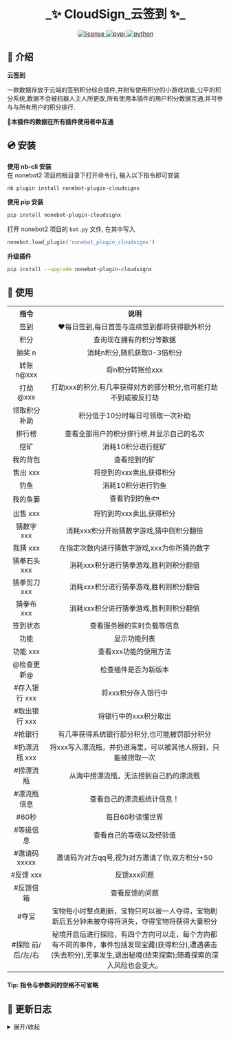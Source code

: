 
<h1 align="center">_✨ CloudSign_云签到 ✨_</h1>
<p align="center">
<a href="./LICENSE">
    <img src="https://img.shields.io/github/license/Monarchdos/nonebot_plugin_cloudsign.svg" alt="license">
</a>
<a href="https://pypi.python.org/pypi/nonebot_plugin_cloudsignx">
    <img src="https://img.shields.io/pypi/v/nonebot_plugin_cloudsignx.svg" alt="pypi">
</a>
<a href="https://www.python.org">
    <img src="https://img.shields.io/badge/python-3.8+-blue.svg" alt="python">
</a>
</p>


## 📖 介绍

**云签到**  

一款数据存放于云端的签到积分综合插件,并附有使用积分的小游戏功能,公平的积分系统,数据不会被机器人主人所更改,所有使用本插件的用户积分数据互通,并可参与与所有用户的积分排行.


🎇**本插件的数据在所有插件使用者中互通**

## 💿 安装

**使用 nb-cli 安装**  
在 nonebot2 项目的根目录下打开命令行, 输入以下指令即可安装  

```bash
nb plugin install nonebot-plugin-cloudsignx
```

**使用 pip 安装**  
```bash
pip install nonebot-plugin-cloudsignx
```

打开 nonebot2 项目的 `bot.py` 文件, 在其中写入
```python
nonebot.load_plugin('nonebot_plugin_cloudsignx')
```

**升级插件**  
```bash
pip install --upgrade nonebot-plugin-cloudsignx
```

## 🎉 使用

<table> 
  <tr align="center">
    <th> 指令 </th>
    <th> 说明 </th>
  </tr>
  <tr align="center">
    <td> 签到 </td>
    <td> ♥每日签到,每日首签与连续签到都将获得额外积分 </td>
  </tr>
  <tr align="center">
    <td> 积分</td>
    <td> 查询现在拥有的积分等数据 </td>
  </tr>
  <tr align="center">
    <td> 抽奖 n</td>
    <td> 消耗n积分,随机获取0-3倍积分 </td>
  </tr>
  <tr align="center">
    <td> 转账 n@xxx </td>
    <td> 将n积分转账给xxx </td>
  </tr>
    <tr align="center">
    <td> 打劫@xxx </td>
    <td> 打劫xxx的积分,有几率获得对方的部分积分,也可能打劫不到或被反打劫 </td>
  </tr>
    <tr align="center">
    <td> 领取积分补助 </td>
    <td> 积分低于10分时每日可领取一次补助 </td>
  </tr>
    </tr>
    <tr align="center">
    <td> 排行榜 </td>
    <td> 查看全部用户的积分排行榜,并显示自己的名次 </td>
  </tr>
</tr>
    <tr align="center">
    <td> 挖矿 </td>
    <td> 消耗10积分进行挖矿 </td>
  </tr>
</tr>
    <tr align="center">
    <td> 我的背包 </td>
    <td> 查看挖到的矿 </td>
  </tr>
  <tr align="center">
    <td> 售出 xxx </td>
    <td> 将挖到的xxx卖出,获得积分 </td>
  </tr>
</tr>
    <tr align="center">
    <td> 钓鱼 </td>
    <td> 消耗10积分进行钓鱼 </td>
  </tr>
</tr>
    <tr align="center">
    <td> 我的鱼篓 </td>
    <td> 查看钓到的鱼🐟 </td>
  </tr>
  <tr align="center">
    <td> 出售 xxx </td>
    <td> 将钓到的xxx卖出,获得积分 </td>
  </tr>
  <tr align="center">
    <td> 猜数字 xxx </td>
    <td> 消耗xxx积分开始猜数字游戏,猜中则积分翻倍 </td>
  </tr>
  <tr align="center">
    <td> 我猜 xxx </td>
    <td> 在指定次数内进行猜数字游戏,xxx为你所猜的数字 </td>
  </tr>
  <tr align="center">
    <td> 猜拳石头 xxx </td>
    <td> 消耗xxx积分进行猜拳游戏,胜利则积分翻倍 </td>
  </tr>
  <tr align="center">
    <td> 猜拳剪刀 xxx </td>
    <td> 消耗xxx积分进行猜拳游戏,胜利则积分翻倍 </td>
  </tr>
  <tr align="center">
    <td> 猜拳布 xxx </td>
    <td> 消耗xxx积分进行猜拳游戏,胜利则积分翻倍 </td>
  </tr>
</tr>
    <tr align="center">
    <td> 签到状态 </td>
    <td> 查看服务器的实时负载等信息 </td>
  </tr>
</tr>
    <tr align="center">
    <td> 功能 </td>
    <td> 显示功能列表 </td>
  </tr>
  <tr align="center">
    <td> 功能 xxx </td>
    <td> 查看xxx功能的使用方法 </td>
  </tr>
<tr align="center">
    <td> @检查更新@ </td>
    <td> 检查插件是否为新版本 </td>
  </tr>
<tr align="center">
    <td> #存入银行 xxx </td>
    <td> 将xxx积分存入银行中 </td>
  </tr>
<tr align="center">
    <td> #取出银行 xxx </td>
    <td> 将银行中的xxx积分取出 </td>
  </tr>
<tr align="center">
    <td> #抢银行 </td>
    <td> 有几率获得系统银行部分积分,也可能被罚部分积分 </td>
  </tr>
<tr align="center">
    <td> #扔漂流瓶 xxx </td>
    <td> 将xxx写入漂流瓶，并扔进海里，可以被其他人捞到，只能被捞取一次 </td>
  </tr>
<tr align="center">
    <td> #捞漂流瓶 </td>
    <td> 从海中捞漂流瓶，无法捞到自己扔的漂流瓶 </td>
  </tr>
<tr align="center">
    <td> #漂流瓶信息 </td>
    <td> 查看自己的漂流瓶统计信息！ </td>
  </tr>
<tr align="center">
    <td> #60秒 </td>
    <td> 每日60秒读懂世界 </td>
  </tr>
<tr align="center">
    <td> #等级信息 </td>
    <td> 查看自己的等级以及经验值 </td>
  </tr>
<tr align="center">
    <td> #邀请码 xxxxx </td>
    <td> 邀请码为对方qq号,视为对方邀请了你,双方积分+50 </td>
  </tr>
<tr align="center">
    <td> #反馈 xxx </td>
    <td> 反馈xxx问题 </td>
  </tr>
<tr align="center">
    <td> #反馈信箱 </td>
    <td> 查看反馈的问题 </td>
  </tr>
<tr align="center">
    <td> #夺宝 </td>
    <td> 宝物每小时整点刷新，宝物只可以被一人夺得，宝物刷新后五分钟未被夺得将消失，夺得宝物将获得大量积分 </td>
  </tr>
<tr align="center">
    <td> #探险 前/后/左/右 </td>
    <td> 秘境开启后进行探险，有四个方向可以走，每个方向都有不同的事件，事件包括发现宝藏(获得积分),遭遇袭击(失去积分),无事发生,退出秘境(结束探索);随着探索的深入风险也会变大。 </td>
  </tr>
</table>






#### Tip: 指令与参数间的空格不可省略



## 📝 更新日志

<details>
<summary>展开/收起</summary>

## **2023-01-10 V2.0.0**

  * 新增 猜数字 小游戏系统,开始游戏后系统将随机生成一个数字,在规定步数内猜对这个数字则获胜,积分翻倍.
  * 新增 猜拳 小游戏系统,在石头、剪刀、布中与系统进行猜拳,胜利则积分翻倍.
  * 优化细节~
  * 后续非重大更新外都将采用热更新

## **2023-01-08 V1.3.0**

  * 新增"出售"功能,可将钓到的鱼进行卖出,获取积分.
  * 新增"售出"功能,可将挖到的矿进行卖出,获取积分.
  * 优化细节~

## **2023-01-07 V1.2.8**

  * 新增"功能"指令查看功能使用方法功能.
  * 新增"检查更新"功能(不会主动提示更新).
  * 若无需要可以不更新~

</details>

